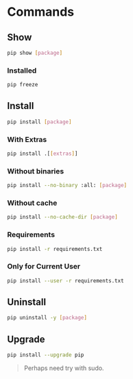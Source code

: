 # Commands

## Show

```sh
pip show [package]
```

### Installed

```sh
pip freeze
```

## Install

```sh
pip install [package]
```

### With Extras

```sh
pip install .[[extras]]
```

### Without binaries

```sh
pip install --no-binary :all: [package]
```

### Without cache

```sh
pip install --no-cache-dir [package]
```

### Requirements

```sh
pip install -r requirements.txt
```

### Only for Current User

```sh
pip install --user -r requirements.txt
```

## Uninstall

```sh
pip uninstall -y [package]
```

## Upgrade

```sh
pip install --upgrade pip
```

> Perhaps need try with sudo.

